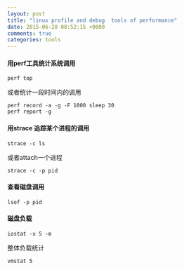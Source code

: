 ```yaml
---
layout: post
title: "linux profile and debug  tools of performance"
date: 2015-06-28 08:52:15 +0000
comments: true
categories: tools
---
```


#### 用perf工具统计系统调用

```
perf top
```

或者统计一段时间内的调用

```
perf record -a -g -F 1000 sleep 30
perf report -g
```

#### 用strace 追踪某个进程的调用

```
strace -c ls
```

或者attach一个进程

```
strace -c -p pid
```

#### 查看磁盘调用

```
lsof -p pid
```

#### 磁盘负载

```
iostat -x 5 -m
```

整体负载统计

```
vmstat 5 
```
